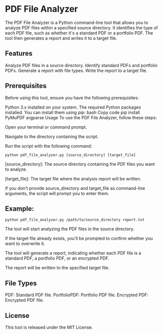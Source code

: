 # PDF File Analyzer
The PDF File Analyzer is a Python command-line tool that allows you to analyze PDF files within a specified source directory. It identifies the type of each PDF file, such as whether it's a standard PDF or a portfolio PDF. The tool then generates a report and writes it to a target file.

## Features
Analyze PDF files in a source directory.
Identify standard PDFs and portfolio PDFs.
Generate a report with file types.
Write the report to a target file.

## Prerequisites
Before using this tool, ensure you have the following prerequisites:

Python 3.x installed on your system.
The required Python packages installed. You can install them using pip:
bash
Copy code
pip install PyMuPDF argparse
Usage
To use the PDF File Analyzer, follow these steps:

Open your terminal or command prompt.

Navigate to the directory containing the script.

Run the script with the following command:


`python pdf_file_analyzer.py [source_directory] [target_file]`

[source_directory]: The source directory containing the PDF files you want to analyze.

[target_file]: The target file where the analysis report will be written.

If you don't provide source_directory and target_file as command-line arguments, the script will prompt you to enter them.

## Example:

`python pdf_file_analyzer.py /path/to/source_directory report.txt`

The tool will start analyzing the PDF files in the source directory.

If the target file already exists, you'll be prompted to confirm whether you want to overwrite it.

The tool will generate a report, indicating whether each PDF file is a standard PDF, a portfolio PDF, or an encrypted PDF.

The report will be written to the specified target file.

## File Types
PDF: Standard PDF file.
PortfolioPDF: Portfolio PDF file.
Encrypted PDF: Encrypted PDF file.

## License
This tool is released under the MIT License.

